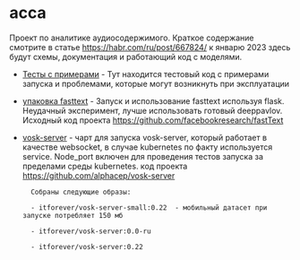 # acca
Проект по аналитике аудиосодержимого. Краткое содержание смотрите в статье https://habr.com/ru/post/667824/ к январю 2023 здесь будут схемы, документация и работающий код с моделями.

- [Тесты с примерами](./test_code_for_analytics/) - Тут находится тестовый код с примерами запуска и проблемами, которые могут возникнуть при эксплуатации

- [упаковка fasttext](./test_code_for_analytics/fasttext/) - Запуск и использование fasttext используя flask. Неудачный эксперимент, лучше использовать готовый deeppavlov. Исходный код проекта https://github.com/facebookresearch/fastText

- [vosk-server](./vosk-server/) -  чарт для запуска vosk-server, который работает в качестве websocket, в случае kubernetes по факту используется service. Node_port включен для проведения тестов запуска за пределами среды kubernetes. код проекта https://github.com/alphacep/vosk-server

        Собраны следующие образы:

        - itforever/vosk-server-small:0.22  - мобильный датасет при запуске потребляет 150 мб
        
        - itforever/vosk-server:0.0-ru

        - itforever/vosk-server:0.22




